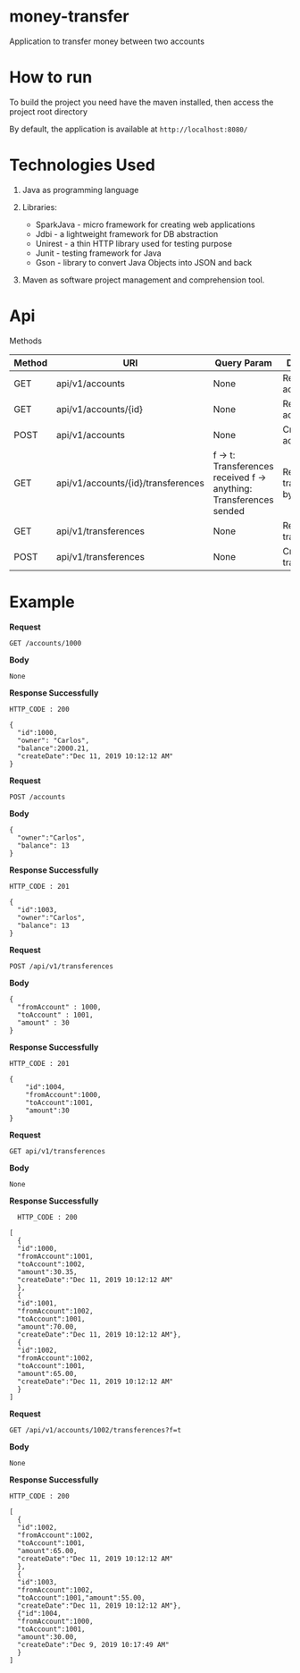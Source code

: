 # money-transfer

Application to transfer money between two accounts

# How to run

To build the project you need have the maven installed, then access the project root directory
 
By default, the application is available at `http://localhost:8080/`
 
 # Technologies Used
 
 1. Java as programming language
 2. Libraries:
 
    - SparkJava - micro framework for creating web applications
    - Jdbi - a lightweight framework for DB abstraction
    - Unirest - a thin HTTP library used for testing purpose
    - Junit - testing framework for Java
    - Gson - library to convert Java Objects into JSON and back
 3. Maven as software project management and comprehension tool.
 
 # Api
 
 Methods
 
 | Method | URl | Query Param | Description |
 |--|--|--|--|
 | GET | api/v1/accounts | None | Return all accounts |
 | GET | api/v1/accounts/{id} | None | Return account by id |
 | POST | api/v1/accounts | None | Create a new account |
 | GET | api/v1/accounts/{id}/transferences | f -> t: Transferences received f -> anything: Transferences sended |Return the transferences by account id |
 | GET | api/v1/transferences | None | Return all transferences |
 | POST | api/v1/transferences | None | Create a new transference |
 
 # Example
 
   **Request**
 
    GET /accounts/1000
    
  **Body**
  
    None
  
  **Response Successfully**
  
    HTTP_CODE : 200
  
    {
      "id":1000,
      "owner": "Carlos",
      "balance":2000.21,
      "createDate":"Dec 11, 2019 10:12:12 AM"
    }

  **Request**

    POST /accounts
  
  **Body**
  
    {
      "owner":"Carlos",
      "balance": 13
    }
    
  **Response Successfully**
  
    HTTP_CODE : 201
  
    {
      "id":1003,
      "owner":"Carlos",
      "balance": 13
    }
    
  **Request**
    
    POST /api/v1/transferences
    
  **Body**
  
    {
      "fromAccount" : 1000,
      "toAccount" : 1001,
      "amount" : 30
    }
    
  **Response Successfully**
  
    HTTP_CODE : 201
  
    {
        "id":1004,
        "fromAccount":1000,
        "toAccount":1001,
        "amount":30
    }
  
  **Request**
  
    GET api/v1/transferences
    
  **Body**
  
    None
  
  **Response Successfully**
  
      HTTP_CODE : 200
  
    [
      {
      "id":1000,
      "fromAccount":1001,
      "toAccount":1002,
      "amount":30.35,
      "createDate":"Dec 11, 2019 10:12:12 AM"
      },
      {
      "id":1001,
      "fromAccount":1002,
      "toAccount":1001,
      "amount":70.00,
      "createDate":"Dec 11, 2019 10:12:12 AM"},
      {
      "id":1002,
      "fromAccount":1002,
      "toAccount":1001,
      "amount":65.00,
      "createDate":"Dec 11, 2019 10:12:12 AM" 
      }
    ]
    
 **Request**
    
    GET /api/v1/accounts/1002/transferences?f=t
    
  **Body**
 
    None
  
  **Response Successfully**
  
    HTTP_CODE : 200
  
    [
      {
      "id":1002,
      "fromAccount":1002,
      "toAccount":1001,
      "amount":65.00,
      "createDate":"Dec 11, 2019 10:12:12 AM"
      },
      {
      "id":1003,
      "fromAccount":1002,
      "toAccount":1001,"amount":55.00,
      "createDate":"Dec 11, 2019 10:12:12 AM"},
      {"id":1004,
      "fromAccount":1000,
      "toAccount":1001,
      "amount":30.00,
      "createDate":"Dec 9, 2019 10:17:49 AM"
      }
    ]
    
      
